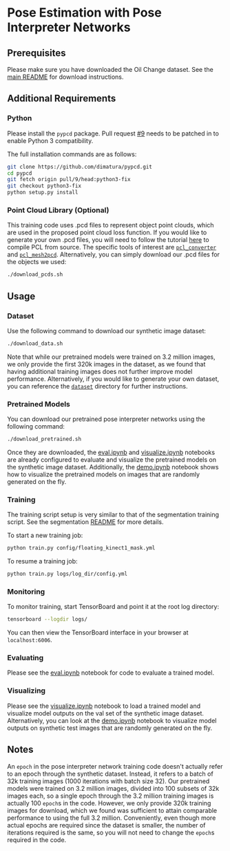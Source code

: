 # Pose Estimation with Pose Interpreter Networks

## Prerequisites

Please make sure you have downloaded the Oil Change dataset. See the [main README](../README.md) for download instructions.

## Additional Requirements

### Python

Please install the `pypcd` package. Pull request [#9](https://github.com/dimatura/pypcd/pull/9) needs to be patched in to enable Python 3 compatibility.

The full installation commands are as follows:

```bash
git clone https://github.com/dimatura/pypcd.git
cd pypcd
git fetch origin pull/9/head:python3-fix
git checkout python3-fix
python setup.py install
```

### Point Cloud Library (Optional)

This training code uses .pcd files to represent object point clouds, which are used in the proposed point cloud loss function. If you would like to generate your own .pcd files, you will need to follow the tutorial [here](http://www.pointclouds.org/documentation/tutorials/compiling_pcl_posix.php) to compile PCL from source. The specific tools of interest are [`pcl_converter`](https://github.com/PointCloudLibrary/pcl/blob/master/io/tools/converter.cpp) and [`pcl_mesh2pcd`](https://github.com/PointCloudLibrary/pcl/blob/master/tools/mesh2pcd.cpp). Alternatively, you can simply download our .pcd files for the objects we used:

```bash
./download_pcds.sh
```

## Usage

### Dataset

Use the following command to download our synthetic image dataset:

```bash
./download_data.sh
```

Note that while our pretrained models were trained on 3.2 million images, we only provide the first 320k images in the dataset, as we found that having additional training images does not further improve model performance. Alternatively, if you would like to generate your own dataset, you can reference the [`dataset`](dataset) directory for further instructions.

### Pretrained Models

You can download our pretrained pose interpreter networks using the following command:

```bash
./download_pretrained.sh
```

Once they are downloaded, the [eval.ipynb](eval.ipynb) and [visualize.ipynb](visualize.ipynb) notebooks are already configured to evaluate and visualize the pretrained models on the synthetic image dataset. Additionally, the [demo.ipynb](demo.ipynb) notebook shows how to visualize the pretrained models on images that are randomly generated on the fly.

### Training

The training script setup is very similar to that of the segmentation training script. See the segmentation [README](../segmentation/README.md) for more details.

To start a new training job:

```bash
python train.py config/floating_kinect1_mask.yml
```

To resume a training job:

```bash
python train.py logs/log_dir/config.yml
```

### Monitoring

To monitor training, start TensorBoard and point it at the root log directory:

```bash
tensorboard --logdir logs/
```

You can then view the TensorBoard interface in your browser at `localhost:6006`.

### Evaluating

Please see the [eval.ipynb](eval.ipynb) notebook for code to evaluate a trained model.

### Visualizing

Please see the [visualize.ipynb](visualize.ipynb) notebook to load a trained model and visualize model outputs on the val set of the synthetic image dataset. Alternatively, you can look at the [demo.ipynb](demo.ipynb) notebook to visualize model outputs on synthetic test images that are randomly generated on the fly.

## Notes

An `epoch` in the pose interpreter network training code doesn't actually refer to an epoch through the synthetic dataset. Instead, it refers to a batch of 32k training images (1000 iterations with batch size 32). Our pretrained models were trained on 3.2 million images, divided into 100 subsets of 32k images each, so a single epoch through the 3.2 million training images is actually 100 `epoch`s in the code. However, we only provide 320k training images for download, which we found was sufficient to attain comparable performance to using the full 3.2 million. Conveniently, even though more actual epochs are required since the dataset is smaller, the number of iterations required is the same, so you will not need to change the `epoch`s required in the code.
